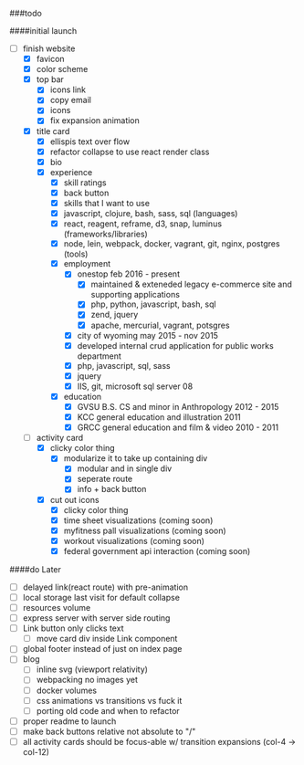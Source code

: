 ###todo 

####initial launch
- [ ] finish website
  - [x] favicon
  - [x] color scheme
  - [x] top bar
    - [x] icons link
    - [x] copy email
    - [x] icons
    - [x] fix expansion animation
  - [x] title card
    - [x] ellispis text over flow
    - [x] refactor collapse to use react render class
    - [x] bio
    - [x] experience
      - [x] skill ratings 
      - [x] back button
      - [x] skills that I want to use
       - [x] javascript, clojure, bash, sass, sql (languages)
       - [x] react, reagent, reframe, d3, snap, luminus (frameworks/libraries)
       - [x] node, lein, webpack, docker, vagrant, git, nginx, postgres (tools)
      - [x] employment
        - [x] onestop feb 2016 - present
          - [x] maintained & exteneded legacy e-commerce site and supporting applications
          - [x] php, python, javascript, bash, sql
          - [x] zend, jquery
          - [x] apache, mercurial, vagrant, potsgres
        - [x] city of wyoming may 2015 - nov 2015
         - [x] developed internal crud application for public works department
         - [x] php, javascript, sql, sass
         - [x] jquery
         - [x] IIS, git, microsoft sql server 08
      - [x] education
        - [x] GVSU B.S. CS and minor in Anthropology 2012 - 2015
        - [x] KCC general education and illustration 2011
        - [x] GRCC general education and film & video 2010 - 2011
  - [ ] activity card
    - [x] clicky color thing
      - [x] modularize it to take up containing div
        - [x] modular and in single div
        - [x] seperate route
        - [x] info + back button
    - [x] cut out icons
      - [x] clicky color thing
      - [x] time sheet visualizations (coming soon)
      - [x] myfitness pall visualizations (coming soon)
      - [x] workout visualizations (coming soon)
      - [x] federal government api interaction (coming soon)

####do Later
- [ ] delayed link(react route) with pre-animation
- [ ] local storage last visit for default collapse
- [ ] resources volume
- [ ] express server with server side routing
- [ ] Link button only clicks text
  - [ ] move card div inside Link component
- [ ] global footer instead of just on index page
- [ ] blog
  - [ ] inline svg (viewport relativity)
  - [ ] webpacking no images yet
  - [ ] docker volumes
  - [ ] css animations vs transitions vs fuck it
  - [ ] porting old code and when to refactor
- [ ] proper readme to launch
- [ ] make back buttons relative not absolute to "/"
- [ ] all activity cards should be focus-able w/ transition expansions (col-4 -> col-12)
